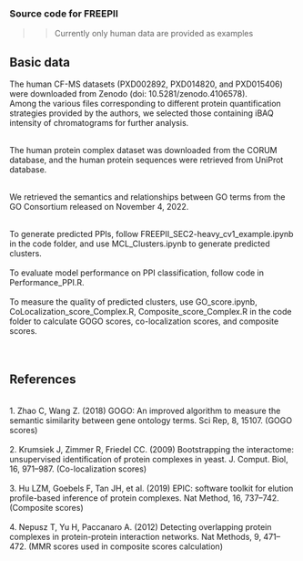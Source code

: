 ### Source code for FREEPII <br />
>> Currently only human data are provided as examples <br />

## Basic data
The human CF-MS datasets (PXD002892, PXD014820, and PXD015406) were downloaded from Zenodo (doi: 10.5281/zenodo.4106578). <br />
Among the various files corresponding to different protein quantification strategies provided by the authors, we selected those containing iBAQ intensity of chromatograms for further analysis. <br /> <br />

The human protein complex dataset was downloaded from the CORUM database, and the human protein sequences were retrieved from UniProt database. <br /><br />

We retrieved the semantics and relationships between GO terms from the GO Consortium released on November 4, 2022. <br /><br />

To generate predicted PPIs, follow FREEPII_SEC2-heavy_cv1_example.ipynb in the code folder, and use MCL_Clusters.ipynb to generate predicted clusters.
<br />
<br />
To evaluate model performance on PPI classification, follow code in Performance_PPI.R.
<br />
<br />
To measure the quality of predicted clusters, use GO_score.ipynb, CoLocalization_score_Complex.R, Composite_score_Complex.R in the code folder to calculate GOGO scores, co-localization scores, and composite scores. <br />
<br />
<br />

## References
<br />
1. Zhao C, Wang Z. (2018) GOGO: An improved algorithm to measure the semantic similarity between gene ontology terms. Sci Rep, 8, 15107.  (GOGO scores)
<br />
<br />
2. Krumsiek J, Zimmer R, Friedel CC. (2009) Bootstrapping the interactome: unsupervised identification of protein complexes in yeast. J. Comput. Biol, 16, 971–987.  (Co-localization scores)
<br />
<br />
3. Hu LZM, Goebels F, Tan JH, et al. (2019) EPIC: software toolkit for elution profile-based inference of protein complexes. Nat Method, 16, 737–742.  (Composite scores)
<br />
<br />
4. Nepusz T, Yu H, Paccanaro A. (2012) Detecting overlapping protein complexes in protein-protein interaction networks. Nat Methods, 9, 471–472.  (MMR scores used in composite scores calculation)
<br />
